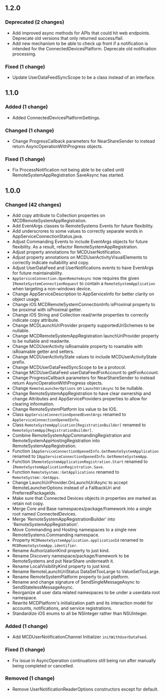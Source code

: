 ## 1.2.0


### Deprecated (2 changes)

- Add improved async methods for APIs that could hit web endpoints. Deprecate old versions that only returned success/fail.
- Add new mechanism to be able to check up front if a notification is intended for the ConnectedDevicesPlatform. Deprecate old notification processing.


### Fixed (1 change)

- Update UserDataFeedSyncScope to be a class instead of an interface.

## 1.1.0


### Added (1 change)

- Added ConnectedDevicesPlatformSettings.


### Changed (1 change)

- Change ProgressCallback parameters for NearShareSender to instead return AsyncOperationWithProgress objects.


### Fixed (1 change)

- Fix ProcessNotification not being able to be called until RemoteSystemAppRegistration SaveAsync has started.

## 1.0.0


### Changed (42 changes)

- Add copy attribute to Collection properties on MCDRemoteSystemAppRegistration.
- Add EventArgs classes to RemoteSystems Events for future flexibility.
- Add underscrores to some values to correctly separate words in AppServiceConnectionStatus.java.
- Adjust Commanding Events to include EventArgs objects for future flexibility. As a result, refactor RemoteSystemAppRegistration.
- Adjust property annotations for MCDUserNotification.
- Adjust property annotations on MCDUserActivityVisualElements to correctly indicate nullability and copy.
- Adjust UserDataFeed and UserNotifications events to have EventArgs for future maintainability.
- `AppServiceConnection.OpenRemoteAsync` now requires the given `IRemoteSystemConnectionRequest` to contain a `RemoteSystemApplication` when targeting a non-windows device.
- Change AppServiceDescription to AppServiceInfo for better clarity on object usage.
- Change iOS MCDRemoteSystemConnectionInfo isProximal property to be proximal with isProximal getter.
- Change iOS String and Collection read/write properties to correctly indicate copy attribute.
- Change MCDLaunchUriProvider property supportedUriSchemes to be nullable.
- Change MCDRemoteSystemAppRegistration launchUriProvider property to be nullable and readwrite.
- Change MCDUserActivity isRoamable property to roamable with isRoamable getter and setters.
- Change MCDUserActivityState values to include MCDUserActivityState prefix.
- Change MCDUserDataFeedSyncScope to be a protocol.
- Change MCDUserDataFeed userDataFeedForAccount to getForAccount.
- Change ProgressCallback parameters for NearShareSender to instead return AsyncOperationWithProgress objects.
- Change `RemoteLauncherOptions` on `LaunchUriAsync` to be nullable.
- Change RemoteSystemAppRegistration to have clear ownership and change Attributes and AppServiceProviders properties to allow for clearing information.
- Change RemoteSystemPlatform Ios value to be IOS.
- Class `AppServiceConnectionOpenedEventArgs` renamed to `AppServiceConnectionOpenedInfo`.
- Class `RemoteSystemApplication[RegistrationBuilder]` renamed to `RemoteSystemApp[RegistrationBuilder]`.
- Combine RemoteSystemAppCommandingRegistration and RemoteSystemAppHostingRegistration into RemoteSystemAppRegistration.
- Function `IAppServiceConnectionOpenedInfo.GetRemoteSystemApplication` renamed to `IAppServiceConnectionOpenedInfo.GetRemoteSystemApp`.
- Function `IRemoteSystemApplicationRegistration.Start` renamed to `IRemoteSystemApplicationRegistration.Save`.
- Function `RemoteSystem::GetApplications` renamed to `RemoteSystem::GetApps`.
- Change LaunchUriProvider.OnLaunchUriAsync  to accept RemoteLauncherOptions instead of a FallbackUri and PreferredPackageIds.
- Make sure that Connected Devices objects in properties are marked as retain not copy.
- Merge Core and Base namespaces/package/framework into a single root named ConnectedDevices.
- Merge 'RemoteSystemAppRegistrationBuilder' into 'RemoteSystemAppRegistration'.
- Move Commanding and Hosting namespaces to a single new RemoteSystems.Commanding namespace.
- Property `MCDRemoteSystemApplication.applicationId` renamed to `MCDRemoteSystemApp.identifier`.
- Rename AuthorizationKind property to just kind.
- Rename Discovery namespace/package/framework to be RemoteSystems and put NearShare underneath it.
- Rename LocalVisibilityKind property to just kind.
- Rename RemoteLaunchUriStatus DataSetTooLarge to ValueSetTooLarge.
- Rename RemoteSystemPlatform property to just platform.
- Rename and change signature of SendSingleMessageAsync to SendStatelessMessageAsync.
- Reorganize all user data related namespaces to be under a userdata root namespace.
- Rewrite MCDPlatform's initialization path and its interaction model for accounts, notifications, and service registrations.
- Standardize iOS enums to all be NSInteger rather than NSUInteger.


### Added (1 change)

- Add MCDUserNotificationChannel Initializer `initWithUserDataFeed`.


### Fixed (1 change)

- Fix issue in AsyncOperation continuations still being run after manually being completed or cancelled.


### Removed (1 change)

- Remove UserNotificationReaderOptions constructors except for default.

